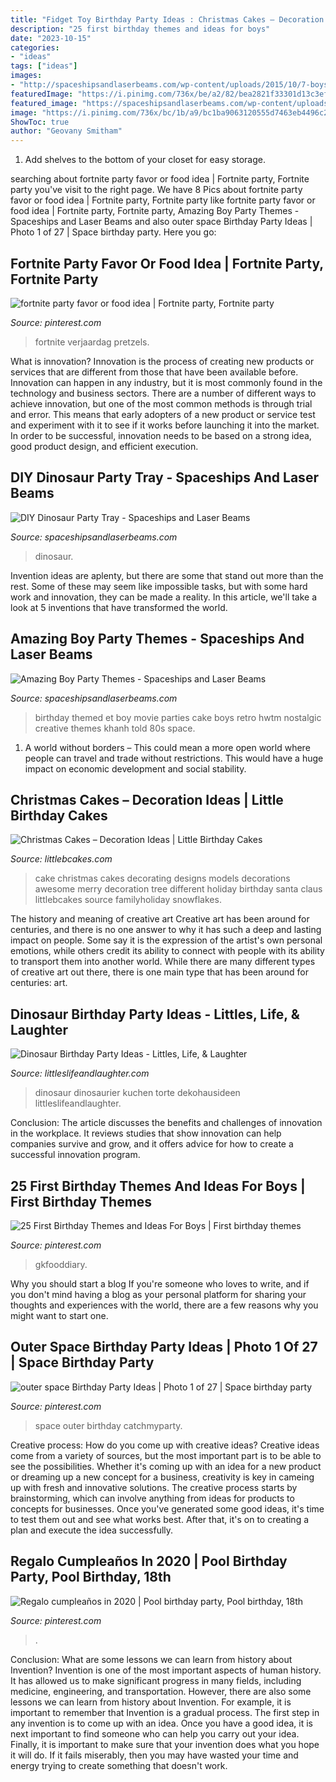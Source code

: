 ```yaml
---
title: "Fidget Toy Birthday Party Ideas : Christmas Cakes – Decoration Ideas"
description: "25 first birthday themes and ideas for boys"
date: "2023-10-15"
categories:
- "ideas"
tags: ["ideas"]
images:
- "http://spaceshipsandlaserbeams.com/wp-content/uploads/2015/10/7-boys-ET-themed-party-ideas-660x975.jpg"
featuredImage: "https://i.pinimg.com/736x/be/a2/82/bea2821f33301d13c3efd80ae12ab719.jpg"
featured_image: "https://spaceshipsandlaserbeams.com/wp-content/uploads/2015/09/diy-dinosaur-party-ideas-tray-54.jpg"
image: "https://i.pinimg.com/736x/bc/1b/a9/bc1ba9063120555d7463eb4496c2e5ac.jpg"
ShowToc: true
author: "Geovany Smitham"
---
```



1. Add shelves to the bottom of your closet for easy storage.

	

		
searching about fortnite party favor or food idea | Fortnite party, Fortnite party you've visit to the right page. We have 8 Pics about fortnite party favor or food idea | Fortnite party, Fortnite party like fortnite party favor or food idea | Fortnite party, Fortnite party, Amazing Boy Party Themes - Spaceships and Laser Beams and also outer space Birthday Party Ideas | Photo 1 of 27 | Space birthday party. Here you go:
		
    
## Fortnite Party Favor Or Food Idea | Fortnite Party, Fortnite Party

<img loading=lazy src="https://i.pinimg.com/736x/be/a2/82/bea2821f33301d13c3efd80ae12ab719.jpg" onerror="this.onerror=null;this.src='https://tse2.mm.bing.net/th?id=OIP.y996aezPE4V2aAoxXMdPBwHaJ3&amp;pid=15.1';" alt="fortnite party favor or food idea | Fortnite party, Fortnite party">

_Source: pinterest.com_

>fortnite verjaardag pretzels. 

	

What is innovation?
Innovation is the process of creating new products or services that are different from those that have been available before. Innovation can happen in any industry, but it is most commonly found in the technology and business sectors. There are a number of different ways to achieve innovation, but one of the most common methods is through trial and error. This means that early adopters of a new product or service test and experiment with it to see if it works before launching it into the market. In order to be successful, innovation needs to be based on a strong idea, good product design, and efficient execution.

    
## DIY Dinosaur Party Tray - Spaceships And Laser Beams

<img loading=lazy src="https://spaceshipsandlaserbeams.com/wp-content/uploads/2015/09/diy-dinosaur-party-ideas-tray-54.jpg" onerror="this.onerror=null;this.src='https://tse4.mm.bing.net/th?id=OIP.y598M2WpvLMPU1EZHjrcTgHaKl&amp;pid=15.1';" alt="DIY Dinosaur Party Tray - Spaceships and Laser Beams">

_Source: spaceshipsandlaserbeams.com_

>dinosaur. 

	

Invention ideas are aplenty, but there are some that stand out more than the rest. Some of these may seem like impossible tasks, but with some hard work and innovation, they can be made a reality. In this article, we'll take a look at 5 inventions that have transformed the world.

    
## Amazing Boy Party Themes - Spaceships And Laser Beams

<img loading=lazy src="http://spaceshipsandlaserbeams.com/wp-content/uploads/2015/10/7-boys-ET-themed-party-ideas-660x975.jpg" onerror="this.onerror=null;this.src='https://tse1.mm.bing.net/th?id=OIP.4abFig9T-z48VRbnUWpqKQHaK8&amp;pid=15.1';" alt="Amazing Boy Party Themes - Spaceships and Laser Beams">

_Source: spaceshipsandlaserbeams.com_

>birthday themed et boy movie parties cake boys retro hwtm nostalgic creative themes khanh told 80s space. 

	

1. A world without borders – This could mean a more open world where people can travel and trade without restrictions. This would have a huge impact on economic development and social stability. 

    
## Christmas Cakes – Decoration Ideas | Little Birthday Cakes

<img loading=lazy src="http://www.littlebcakes.com/wp-content/uploads/2014/02/Christmas-Cake-Ideas-1024x936.jpg" onerror="this.onerror=null;this.src='https://tse3.mm.bing.net/th?id=OIP.q6FWFYU8k1tmgy_gy14ptAHaGx&amp;pid=15.1';" alt="Christmas Cakes – Decoration Ideas | Little Birthday Cakes">

_Source: littlebcakes.com_

>cake christmas cakes decorating designs models decorations awesome merry decoration tree different holiday birthday santa claus littlebcakes source familyholiday snowflakes. 

	

The history and meaning of creative art
Creative art has been around for centuries, and there is no one answer to why it has such a deep and lasting impact on people. Some say it is the expression of the artist's own personal emotions, while others credit its ability to connect with people with its ability to transport them into another world. While there are many different types of creative art out there, there is one main type that has been around for centuries: art.

    
## Dinosaur Birthday Party Ideas - Littles, Life, &amp; Laughter

<img loading=lazy src="https://i0.wp.com/www.littleslifeandlaughter.com/wp-content/uploads/2017/12/Dinosaur-Birthday-Party.jpg?ssl=1" onerror="this.onerror=null;this.src='https://tse3.mm.bing.net/th?id=OIP.AH_c1K2c0vr5GIz3BV7L0gHaKJ&amp;pid=15.1';" alt="Dinosaur Birthday Party Ideas - Littles, Life, &amp; Laughter">

_Source: littleslifeandlaughter.com_

>dinosaur dinosaurier kuchen torte dekohausideen littleslifeandlaughter. 

	

Conclusion:
The article discusses the benefits and challenges of innovation in the workplace. It reviews studies that show innovation can help companies survive and grow, and it offers advice for how to create a successful innovation program.

    
## 25 First Birthday Themes And Ideas For Boys | First Birthday Themes

<img loading=lazy src="https://i.pinimg.com/736x/bc/1b/a9/bc1ba9063120555d7463eb4496c2e5ac.jpg" onerror="this.onerror=null;this.src='https://tse1.mm.bing.net/th?id=OIP.F_UbeDld10Njd59ZWX6c7AHaLH&amp;pid=15.1';" alt="25 First Birthday Themes and Ideas For Boys | First birthday themes">

_Source: pinterest.com_

>gkfooddiary. 

	

Why you should start a blog
If you're someone who loves to write, and if you don't mind having a blog as your personal platform for sharing your thoughts and experiences with the world, there are a few reasons why you might want to start one.

    
## Outer Space Birthday Party Ideas | Photo 1 Of 27 | Space Birthday Party

<img loading=lazy src="https://i.pinimg.com/originals/2d/f2/52/2df252ee2c080cc3df01e32c9d7219a6.jpg" onerror="this.onerror=null;this.src='https://tse4.mm.bing.net/th?id=OIP.KDYYf-m-5ZVkrJGUIrif9wHaJ4&amp;pid=15.1';" alt="outer space Birthday Party Ideas | Photo 1 of 27 | Space birthday party">

_Source: pinterest.com_

>space outer birthday catchmyparty. 

	

Creative process: How do you come up with creative ideas?
Creative ideas come from a variety of sources, but the most important part is to be able to see the possibilities. Whether it's coming up with an idea for a new product or dreaming up a new concept for a business, creativity is key in cameing up with fresh and innovative solutions. The creative process starts by brainstorming, which can involve anything from ideas for products to concepts for businesses. Once you've generated some good ideas, it's time to test them out and see what works best. After that, it's on to creating a plan and execute the idea successfully.

    
## Regalo Cumpleaños In 2020 | Pool Birthday Party, Pool Birthday, 18th

<img loading=lazy src="https://i.pinimg.com/736x/e8/69/bd/e869bd80d49d4c7eb19aebcaf1f2e841.jpg" onerror="this.onerror=null;this.src='https://tse2.mm.bing.net/th?id=OIP.tRcbOCv5N6qILKp3y6EkkAHaJ4&amp;pid=15.1';" alt="Regalo cumpleaños in 2020 | Pool birthday party, Pool birthday, 18th">

_Source: pinterest.com_

>. 

	

Conclusion: What are some lessons we can learn from history about Invention?
Invention is one of the most important aspects of human history. It has allowed us to make significant progress in many fields, including medicine, engineering, and transportation. However, there are also some lessons we can learn from history about Invention. For example, it is important to remember that Invention is a gradual process. The first step in any invention is to come up with an idea. Once you have a good idea, it is next important to find someone who can help you carry out your idea. Finally, it is important to make sure that your invention does what you hope it will do. If it fails miserably, then you may have wasted your time and energy trying to create something that doesn't work.

